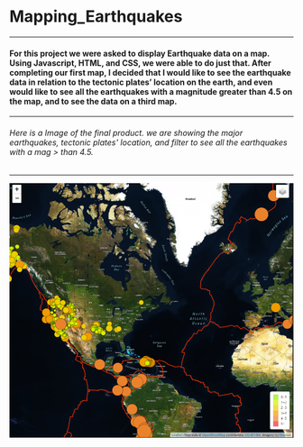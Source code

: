 # Mapping_Earthquakes
_____________________________________________
#### For this project we were asked to display Earthquake data on a map. Using Javascript, HTML, and CSS, we were able to do just that. After completing our first map, I decided that I would like to see the earthquake data in relation to the tectonic plates’ location on the earth, and even would like to see all the earthquakes with a magnitude greater than 4.5 on the map, and to see the data on a third map. 

______________________________________________

###### Here is a Image of the final product. we are showing the major earthquakes, tectonic plates' location, and filter to see all the earthquakes with a mag > than 4.5.

______________________________________________


![finalmap](https://github.com/mckenziekkilburn/Mapping_Earthquakes/blob/master/images/finalmap.PNG)
